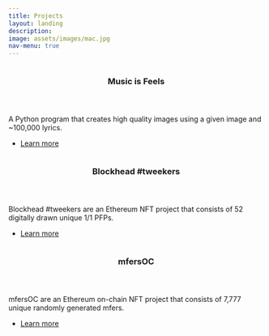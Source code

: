 ```yaml
---
title: Projects
layout: landing
description:
image: assets/images/mac.jpg
nav-menu: true
---
```


<!-- Main -->
<div id="main">

<!-- One -->
<!--<section id="one">
	<div class="inner">
		<header class="major">
			<h2>Personal Projects</h2>
		</header>
		<p>Here are my personal projects.</p>
	</div>
</section> -->

<!-- Two -->
<section id="two" class="spotlights">
	<section>
		<a href="generic.html" class="image">
			<img src="{% link assets/images/JimMorrison_1.png %}" alt="" data-position="center center" />
		</a>
		<div class="content">
			<div class="inner">
				<header class="major">
					<h3>Music is Feels</h3>
				</header>
				<p>A Python program that creates high quality images using a given image and ~100,000 lyrics.</p>
				<ul class="actions">
					<li><a href="https://opensea.io/collection/musicisfeels" class="button">Learn more</a></li>
				</ul>
			</div>
		</div>
	</section>
	<section>
		<a href="generic.html" class="image">
			<img src="{% link assets/images/BlockHead11.png %}" alt="" data-position="top center" />
		</a>
		<div class="content">
			<div class="inner">
				<header class="major">
					<h3>Blockhead #tweekers</h3>
				</header>
				<p>Blockhead #tweekers are an Ethereum NFT project that consists of 52 digitally drawn unique 1/1 PFPs.</p>
				<ul class="actions">
					<li><a href="https://opensea.io/collection/blockheadtweekers" class="button">Learn more</a></li>
				</ul>
			</div>
		</div>
	</section>
	<section>
		<a href="generic.html" class="image">
			<img src="{% link assets/images/MFersOC142.png %}" alt="" data-position="25% 25%" />
		</a>
		<div class="content">
			<div class="inner">
				<header class="major">
					<h3>mfersOC</h3>
				</header>
				<p>mfersOC are an Ethereum on-chain NFT project that consists of 7,777 unique randomly generated mfers.</p>
				<ul class="actions">
					<li><a href="https://opensea.io/collection/mfers-oc" class="button">Learn more</a></li>
				</ul>
			</div>
		</div>
	</section>
</section>

<!-- Three 
<section id="three">
	<div class="inner">
		<header class="major">
			<h2>Massa libero</h2>
		</header>
		<p>Nullam et orci eu lorem consequat tincidunt vivamus et sagittis libero. Mauris aliquet magna magna sed nunc rhoncus pharetra. Pellentesque condimentum sem. In efficitur ligula tate urna. Maecenas laoreet massa vel lacinia pellentesque lorem ipsum dolor. Nullam et orci eu lorem consequat tincidunt. Vivamus et sagittis libero. Mauris aliquet magna magna sed nunc rhoncus amet pharetra et feugiat tempus.</p>
		<ul class="actions">
			<li><a href="generic.html" class="button next">Get Started</a></li>
		</ul>
	</div>
</section>-->

</div>
